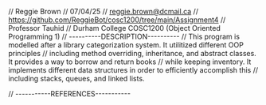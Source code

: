 // Reggie Brown
// 07/04/25
// reggie.brown@dcmail.ca
// https://github.com/ReggieBot/cosc1200/tree/main/Assignment4
// Professor Tauhid
// Durham College COSC1200 (Object Oriented Programming 1)
// ----------DESCRIPTION----------
// This program is modelled after a library categorization system. It utilitized different OOP principles 
// including method overriding, inheritance, and abstract classes. It provides a way to borrow and return books 
// while keeping inventory. It implements different data structures in order to efficiently accomplish this
// including stacks, queues, and linked lists.



// -----------REFERENCES-----------